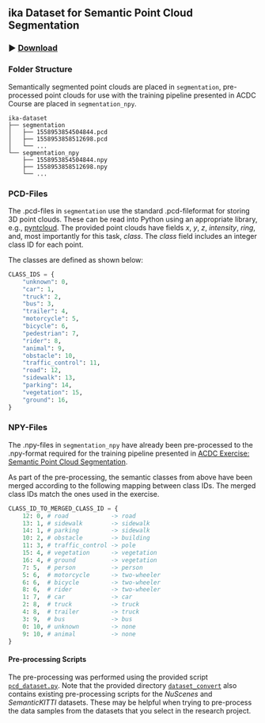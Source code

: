 ## ika Dataset for Semantic Point Cloud Segmentation

### :arrow_forward: [Download](https://rwth-aachen.sciebo.de/s/T9Eat2cDneq0hHA)

### Folder Structure

Semantically segmented point clouds are placed in `segmentation`, pre-processed point clouds for use with the training pipeline presented in ACDC Course are placed in `segmentation_npy`.

```
ika-dataset
├── segmentation
│   ├── 1558953854504844.pcd
│   ├── 1558953858512698.pcd
│   └── ...
└── segmentation_npy
    ├── 1558953854504844.npy
    ├── 1558953858512698.npy
    └── ...
```

### PCD-Files

The .pcd-files in `segmentation` use the standard .pcd-fileformat for storing 3D point clouds. These can be read into Python using an appropriate library, e.g., [pyntcloud](https://github.com/daavoo/pyntcloud). The provided point clouds have fields *x*, *y*, *z*, *intensity*, *ring*, and, most importantly for this task, *class*. The *class* field includes an integer class ID for each point.

The classes are defined as shown below:

```py
CLASS_IDS = {
    "unknown": 0,
    "car": 1,
    "truck": 2,
    "bus": 3,
    "trailer": 4,
    "motorcycle": 5,
    "bicycle": 6,
    "pedestrian": 7,
    "rider": 8,
    "animal": 9,
    "obstacle": 10,
    "traffic_control": 11,
    "road": 12,
    "sidewalk": 13,
    "parking": 14,
    "vegetation": 15,
    "ground": 16,
}
```

### NPY-Files

The .npy-files in `segmentation_npy` have already been pre-processed to the .npy-format required for the training pipeline presented in [ACDC Exercise: Semantic Point Cloud Segmentation](https://github.com/ika-rwth-aachen/acdc-notebooks/blob/main/section_2_sensor_data_processing/3_semantic_pcl_segmentation.ipynb).

As part of the pre-processing, the semantic classes from above have been merged according to the following mapping between class IDs. The merged class IDs match the ones used in the exercise.

```py
CLASS_ID_TO_MERGED_CLASS_ID = {
    12: 0, # road            -> road
    13: 1, # sidewalk        -> sidewalk
    14: 1, # parking         -> sidewalk
    10: 2, # obstacle        -> building
    11: 3, # traffic_control -> pole
    15: 4, # vegetation      -> vegetation
    16: 4, # ground          -> vegetation
    7: 5,  # person          -> person
    5: 6,  # motorcycle      -> two-wheeler
    6: 6,  # bicycle         -> two-wheeler
    8: 6,  # rider           -> two-wheeler
    1: 7,  # car             -> car
    2: 8,  # truck           -> truck
    4: 8,  # trailer         -> truck
    3: 9,  # bus             -> bus
    0: 10, # unknown         -> none
    9: 10, # animal          -> none
}
```

#### Pre-processing Scripts

The pre-processing was performed using the provided script [`pcd_dataset.py`](dataset_convert/pcd_dataset.py). Note that the provided directory [`dataset_convert`](dataset_convert) also contains existing pre-processing scripts for the *NuScenes* and *SemanticKITTI* datasets. These may be helpful when trying to pre-process the data samples from the datasets that you select in the research project.
